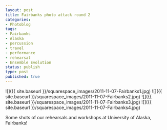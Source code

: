```yaml
---
layout: post
title: Fairbanks photo attack round 2
categories:
- Photoblog
tags:
- Fairbanks
- Alaska
- percussion
- travel
- performance
- rehearsal
- Ensemble Evolution
status: publish
type: post
published: true
---
```


![]({{ site.baseurl }}/squarespace_images/2011-11-07-Fairbanks1.jpg)
![]({{ site.baseurl }}/squarespace_images/2011-11-07-Fairbanks2.jpg)
![]({{ site.baseurl }}/squarespace_images/2011-11-07-Fairbanks3.jpg)
![]({{ site.baseurl }}/squarespace_images/2011-11-07-Fairbanks4.jpg)

Some shots of our rehearsals and workshops at University of Alaska, Fairbanks!
